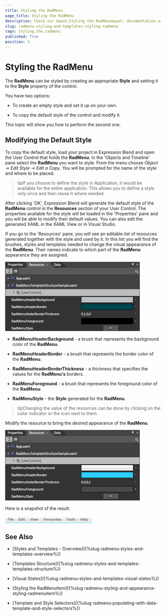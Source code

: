 ```yaml
---
title: Styling the RadMenu
page_title: Styling the RadMenu
description: Check our &quot;Styling the RadMenu&quot; documentation article for the RadMenu {{ site.framework_name }} control.
slug: radmenu-styling-and-templates-styling-radmenu
tags: styling,the,radmenu
published: True
position: 3
---
```


# Styling the RadMenu

The __RadMenu__ can be styled by creating an appropriate __Style__ and setting it to the __Style__ property of the control. 

You have two options:

* To create an empty style and set it up on your own.

* To copy the default style of the control and modify it.

This topic will show you how to perform the second one.

## Modifying the Default Style

To copy the default style, load your project in Expression Blend and open the User Control that holds the __RadMenu__. In the 'Objects and Timeline' pane select the __RadMenu__ you want to style. From the menu choose *Object -> Edit Style -> Edit a Copy*. You will be prompted for the name of the style and where to be placed.

>tipIf you choose to define the style in Application, it would be available for the entire application. This allows you to define a style only once and then reuse it where needed.

After clicking 'OK', Expression Blend will generate the default style of the __RadMenu__ control in the __Resources__ section of your User Control. The properties available for the style will be loaded in the 'Properties' pane and you will be able to modify their default values. You can also edit the generated XAML in the XAML View or in Visual Studio.

If you go to the 'Resources' pane, you will see an editable list of resources generated together with the style and used by it. In this list you will find the brushes, styles and templates needed to change the visual appearance of the __RadMenu__. Their names indicate to which part of the __RadMenu__ appearance they are assigned.

![](images/RadMenu_Styles_and_Templates_Styling_RadMenu_01.png)

* __RadMenuHeaderBackground__ - a brush that represents the background color of the __RadMenu__.

* __RadMenuHeaderBorder__ - a brush that represents the border color of the __RadMenu__.

* __RadMenuHeaderBorderThickness__ - a thickness that specifies the values for the __RadMenu's__ borders.

* __RadMenuForeground__ - a brush that represents the foreground color of the __RadMenu__.

* __RadMenuStyle__ - the __Style__ generated for the __RadMenu__.

>tipChanging the value of the resources can be done by clicking on the color indicator or the icon next to them.

Modify the resource to bring the desired appearance of the __RadMenu__. 

![](images/RadMenu_Styles_and_Templates_Styling_RadMenu_02.png)

Here is a snapshot of the result.

![](images/RadMenu_Styles_and_Templates_Styling_RadMenu_03.png)

## See Also

 * [Styles and Templates - Overview]({%slug radmenu-styles-and-templates-overview%})

 * [Templates Structure]({%slug radmenu-styles-and-templates-templates-structure%})

 * [Visual States]({%slug radmenu-styles-and-templates-visual-states%})

 * [Styling the RadMenuItem]({%slug radmenu-styling-and-appearance-styling-radmenuitem%})

 * [Template and Style Selectors]({%slug radmenu-populating-with-data-template-and-style-selectors%})
